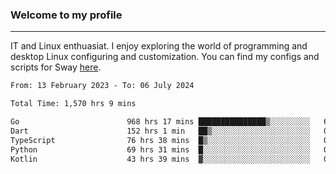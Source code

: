 ### Welcome to my profile

---

IT and Linux enthuasiat. I enjoy exploring the world of programming and desktop Linux configuring and customization. You can find my configs and scripts for Sway [here](https://github.com/uroborosq/mess-of-linux-configurations).

<!-- <div display="block">
 	<img align="left" width="48%" alt="isocalendar" src=".github/metrics/isocalendar_metrics.svg" />
	<img align="center" width="48%" alt="contributions" src=".github/metrics/contributions_metrics.svg" />
	<img align="center" alt="languages" src=".github/metrics/languages_metrics.svg" />
</div> -->

<!-- ![](https://komarev.com/ghpvc/?username=uroborosq&color=success&style=flat-square) -->
<!-- [](https://img.shields.io/github/last-commit/uroborosq/uroborosq?label=Profile%20updated&style=flat-square) -->

<!--START_SECTION:waka-->

```txt
From: 13 February 2023 - To: 06 July 2024

Total Time: 1,570 hrs 9 mins

Go                        968 hrs 17 mins ███████████████▒░░░░░░░░░   61.02 %
Dart                      152 hrs 1 min   ██▒░░░░░░░░░░░░░░░░░░░░░░   09.58 %
TypeScript                76 hrs 38 mins  █▒░░░░░░░░░░░░░░░░░░░░░░░   04.83 %
Python                    69 hrs 31 mins  █░░░░░░░░░░░░░░░░░░░░░░░░   04.38 %
Kotlin                    43 hrs 39 mins  ▓░░░░░░░░░░░░░░░░░░░░░░░░   02.75 %
```

<!--END_SECTION:waka-->
